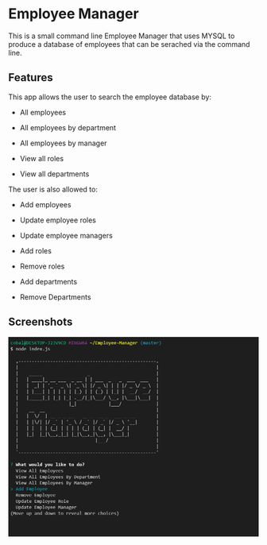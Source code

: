 
# Employee Manager

This is a small command line Employee Manager that uses MYSQL to produce a database of employees that can be serached via the command line. 

## Features

This app allows the user to search the employee database by:

- All employees

- All employees by department

- All employees by manager

- View all roles

- View all departments

The user is also allowed to: 

- Add employees

- Update employee roles

- Update employee managers

- Add roles

- Remove roles

- Add departments

- Remove Departments


  
## Screenshots

![App Screenshot](images\screenshot1.JPG)

  